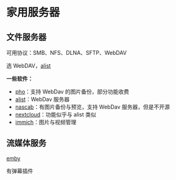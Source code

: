 # 家用服务器

## 文件服务器

可用协议：SMB、NFS、DLNA、SFTP、WebDAV

选 WebDAV，[alist](https://github.com/AlistGo/alist)

**一些软件：**

- [pho](https://pho.tools/)：支持 WebDav 的图片备份，部分功能收费
- [alist](https://github.com/AlistGo/alist)：WebDav 服务器
- [nascab](https://www.nascab.cn/)：有图片备份与预览，支持 WebDav 服务器，但是不开源
- [nextcloud](https://nextcloud.com/providers/)：功能似乎与 alist 类似
- [immich](https://immich.app/)：图片与视频管理

## 流媒体服务

[emby](https://emby.media)

有弹幕插件
